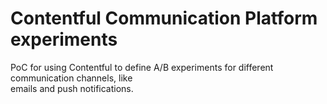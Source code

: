 # Contentful Communication Platform experiments
PoC for using Contentful to define A/B experiments for different communication channels, like  
emails and push notifications.
